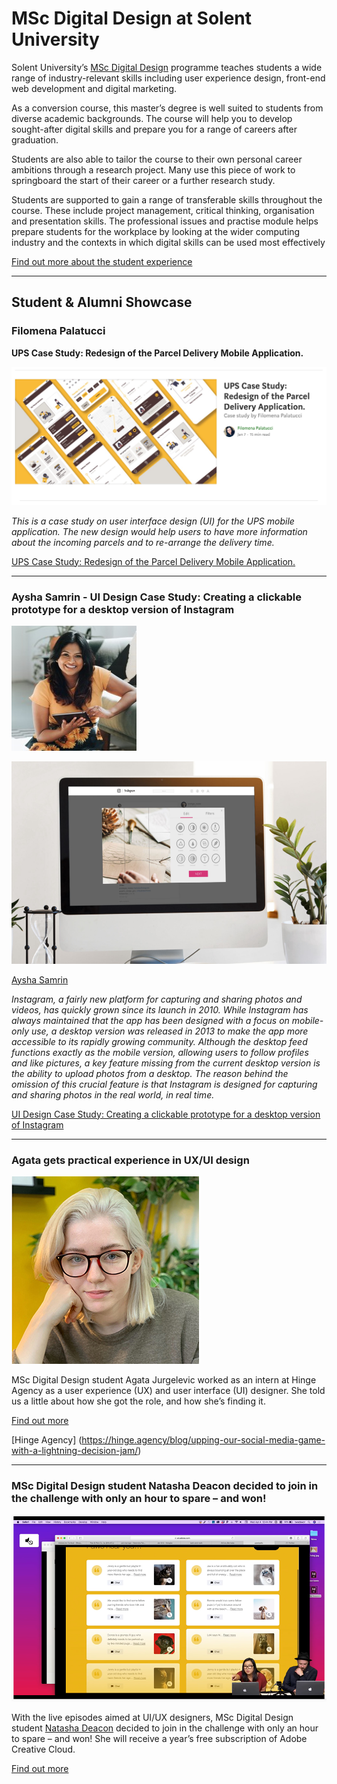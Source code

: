 
# MSc Digital Design at Solent University

Solent University’s [MSc Digital Design](https://www.solent.ac.uk/courses/postgraduate/digital-design-msc) programme teaches students a wide range of industry-relevant skills including user experience design, front-end web development and digital marketing.

As a conversion course, this master’s degree is well suited to students from diverse academic backgrounds. The course will help you to develop sought-after digital skills and prepare you for a range of careers after graduation.

Students are also able to tailor the course to their own personal career ambitions through a research project. Many use this piece of work to springboard the start of their career or a further research study.

Students are supported to gain a range of transferable skills throughout the course. These include project management, critical thinking, organisation and presentation skills. The professional issues and practise module helps prepare students for the workplace by looking at the wider computing industry and the contexts in which digital skills can be used most effectively

[Find out more about the student experience]()

***

## Student & Alumni Showcase

### Filomena Palatucci

**UPS Case Study: Redesign of the Parcel Delivery Mobile Application.**

![](images/filo.png)


*This is a case study on user interface design (UI) for the UPS mobile application. The new design would help users to have more information about the incoming parcels and to re-arrange the delivery time.*

[UPS Case Study: Redesign of the Parcel Delivery Mobile Application.](https://medium.com/ux-ui-design-personal-portfolio/ups-case-study-redesign-of-the-parcel-delivery-application-b0fdef7d0284)

***

### Aysha Samrin - UI Design Case Study: Creating a clickable prototype for a desktop version of Instagram

![](images/1619623351894.jpg)

![](images/insta.png)

[Aysha Samrin](https://www.linkedin.com/in/aysha-samrin-designer/)

*Instagram, a fairly new platform for capturing and sharing photos and videos, has quickly grown since its launch in 2010. While Instagram has always maintained that the app has been designed with a focus on mobile-only use, a desktop version was released in 2013 to make the app more accessible to its rapidly growing community. Although the desktop feed functions exactly as the mobile version, allowing users to follow profiles and like pictures, a key feature missing from the current desktop version is the ability to upload photos from a desktop. The reason behind the omission of this crucial feature is that Instagram is designed for capturing and sharing photos in the real world, in real time.*

[UI Design Case Study: Creating a clickable prototype for a desktop version of Instagram](https://ayshasamrin.medium.com/ui-design-case-study-creating-a-clickable-prototype-for-a-desktop-version-of-instagram-4141c84485c20)

***

### Agata gets practical experience in UX/UI design

![](images/agata.jpg)

MSc Digital Design student Agata Jurgelevic worked as an intern at Hinge Agency as a user experience (UX) and user interface (UI) designer. She told us a little about how she got the role, and how she’s finding it.

[Find out more](https://www.solent.ac.uk/news/agata-gets-practical-experience-in-uxui-design)

[Hinge Agency] (https://hinge.agency/blog/upping-our-social-media-game-with-a-lightning-decision-jam/)

***

### MSc Digital Design student Natasha Deacon decided to join in the challenge with only an hour to spare – and won!

![natasha-pawtastic](images/natasha-pawtastic-2.png)

With the live episodes aimed at UI/UX designers, MSc Digital Design student [Natasha Deacon](https://www.linkedin.com/in/ndeacon/) decided to join in the challenge with only an hour to spare – and won! She will receive a year’s free subscription of Adobe Creative Cloud.

[Find out more](https://www.solent.ac.uk/news/student-wins-adobe-challenge)